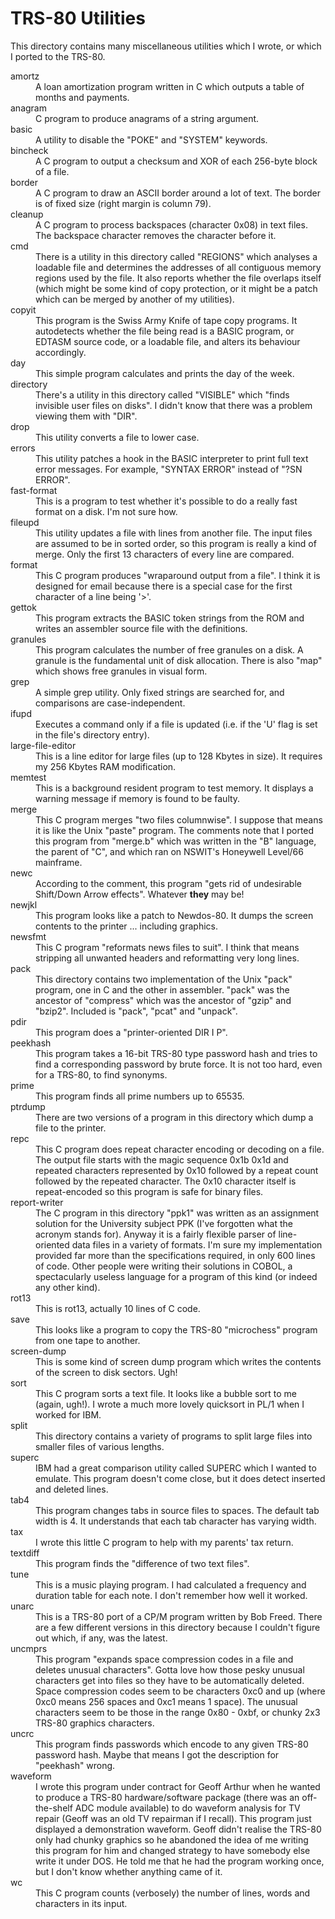 # TRS-80 Utilities

This directory contains many miscellaneous utilities which I wrote,
or which I ported to the TRS-80.

<dl>
 <dt>amortz</dt>
 <dd>A loan amortization program written in C which outputs a table
 of months and payments.</dd>
 <dt>anagram</dt>
 <dd>C program to produce anagrams of a string argument.</dd>
 <dt>basic</dt>
 <dd>A utility to disable the "POKE" and "SYSTEM" keywords.</dd>
 <dt>bincheck</dt>
 <dd>A C program to output a checksum and XOR of each 256-byte
 block of a file.</dd>
 <dt>border</dt>
 <dd>A C program to draw an ASCII border around a lot of text.
 The border is of fixed size (right margin is column 79).</dd>
 <dt>cleanup</dt>
 <dd>A C program to process backspaces (character 0x08) in text
 files. The backspace character removes the character before it.</dd>
 <dt>cmd</dt>
 <dd>There is a utility in this directory called "REGIONS" which
 analyses a loadable file and determines the addresses of all
 contiguous memory regions used by the file. It also reports
 whether the file overlaps itself (which might be some kind of
 copy protection, or it might be a patch which can be merged by
 another of my utilities).</dd>
 <dt>copyit</dt>
 <dd>This program is the Swiss Army Knife of tape copy programs. It
 autodetects whether the file being read is a BASIC program, or
 EDTASM source code, or a loadable file, and alters its
 behaviour accordingly.</dd>
 <dt>day</dt>
 <dd>This simple program calculates and prints the day of the week.</dd>
 <dt>directory</dt>
 <dd>There's a utility in this directory called "VISIBLE" which
 "finds invisible user files on disks". I didn't know that there
 was a problem viewing them with "DIR".</dd>
 <dt>drop</dt>
 <dd>This utility converts a file to lower case.</dd>
 <dt>errors</dt>
 <dd>This utility patches a hook in the BASIC interpreter to print
 full text error messages. For example,
 "SYNTAX ERROR" instead of "?SN ERROR".</dd>
 <dt>fast-format</dt>
 <dd>This is a program to test whether it's possible to do a
 really fast format on a disk. I'm not sure how.</dd>
 <dt>fileupd</dt>
 <dd>This utility updates a file with lines from another
 file. The input files are assumed to be in sorted order, so this
 program is really a kind of merge. Only the first 13 characters
 of every line are compared.</dd>
 <dt>format</dt>
 <dd>This C program produces "wraparound output from a file". I think
 it is designed for email because there is a special case for the
 first character of a line being '&gt;'.</dd>
 <dt>gettok</dt>
 <dd>This program extracts the BASIC token strings from the ROM
 and writes an assembler source file with the definitions.</dd>
 <dt>granules</dt>
 <dd>This program calculates the number of free granules on a
 disk. A granule is the fundamental unit of disk allocation.
 There is also "map" which shows free granules in visual form.</dd>
 <dt>grep</dt>
 <dd>A simple grep utility. Only fixed strings are searched for,
 and comparisons are case-independent.</dd>
 <dt>ifupd</dt>
 <dd>Executes a command only if a file is updated (i.e. if the
 'U' flag is set in the file's directory entry).</dd>
 <dt>large-file-editor</dt>
 <dd>This is a line editor for large files (up to 128 Kbytes in
 size). It requires my 256 Kbytes RAM modification.</dd>
 <dt>memtest</dt>
 <dd>This is a background resident program to test memory. It
 displays a warning message if memory is found to be faulty.</dd>
 <dt>merge</dt>
 <dd>This C program merges "two files columnwise". I suppose that
 means it is like the Unix "paste" program. The comments note
 that I ported this program from "merge.b" which was written in
 the "B" language, the parent of "C", and which ran on NSWIT's
 Honeywell Level/66 mainframe.</dd>
 <dt>newc</dt>
 <dd>According to the comment, this program "gets rid of
 undesirable Shift/Down Arrow effects". Whatever <b>they</b>
 may be!</dd>
 <dt>newjkl</dt>
 <dd>This program looks like a patch to Newdos-80. It dumps the
 screen contents to the printer ... including graphics.</dd>
 <dt>newsfmt</dt>
 <dd>This C program "reformats news files to suit". I think that
 means stripping all unwanted headers and reformatting very
 long lines.</dd>
 <dt>pack</dt>
 <dd>This directory contains two implementation of the
 Unix "pack" program, one in C and the other in assembler.
 "pack" was the ancestor of "compress" which was the
 ancestor of "gzip" and "bzip2". Included is "pack",
 "pcat" and "unpack".</dd>
 <dt>pdir</dt>
 <dd>This program does a "printer-oriented DIR I P".</dd>
 <dt>peekhash</dt>
 <dd>This program takes a 16-bit TRS-80 type password hash
 and tries to find a corresponding password by brute force.
 It is not too hard, even for a TRS-80, to find synonyms.</dd>
 <dt>prime</dt>
 <dd>This program finds all prime numbers up to 65535.</dd>
 <dt>ptrdump</dt>
 <dd>There are two versions of a program in this directory
 which dump a file to the printer.</dd>
 <dt>repc</dt>
 <dd>This C program does repeat character encoding or decoding
 on a file. The output file starts with the magic sequence
 0x1b 0x1d and repeated characters represented by 0x10 followed
 by a repeat count followed by the repeated character. The
 0x10 character itself is repeat-encoded so this program is
 safe for binary files.</dd>
 <dt>report-writer</dt>
 <dd>The C program in this directory "ppk1" was written as
 an assignment solution for the University subject PPK
 (I've forgotten what the acronym stands for). Anyway it
 is a fairly flexible parser of line-oriented data files
 in a variety of formats. I'm sure my implementation
 provided far more than the specifications required, in
 only 600 lines of code. Other people were writing their
 solutions in COBOL, a spectacularly useless language
 for a program of this kind (or indeed any other kind).</dd>
 <dt>rot13</dt>
 <dd>This is rot13, actually 10 lines of C code.</dd>
 <dt>save</dt>
 <dd>This looks like a program to copy the TRS-80 "microchess"
 program from one tape to another.</dd>
 <dt>screen-dump</dt>
 <dd>This is some kind of screen dump program which writes
 the contents of the screen to disk sectors. Ugh!</dd>
 <dt>sort</dt>
 <dd>This C program sorts a text file. It looks like a
 bubble sort to me (again, ugh!). I wrote a much more
 lovely quicksort in PL/1 when I worked for IBM.</dd>
 <dt>split</dt>
 <dd>This directory contains a variety of programs to
 split large files into smaller files of various lengths.</dd>
 <dt>superc</dt>
 <dd>IBM had a great comparison utility called SUPERC
 which I wanted to emulate. This program doesn't come
 close, but it does detect inserted and deleted lines.
 </dd>
 <dt>tab4</dt>
 <dd>This program changes tabs in source files to spaces.
 The default tab width is 4. It understands that each tab
 character has varying width.</dd>
 <dt>tax</dt>
 <dd>I wrote this little C program to help with my
 parents' tax return.</dd>
 <dt>textdiff</dt>
 <dd>This program finds the "difference of two text files".
 </dd>
 <dt>tune</dt>
 <dd>This is a music playing program. I had calculated a
 frequency and duration table for each note. I don't remember
 how well it worked.</dd>
 <dt>unarc</dt>
 <dd>This is a TRS-80 port of a CP/M program written by
 Bob Freed. There are a few different versions in this
 directory because I couldn't figure out which, if any,
 was the latest.</dd>
 <dt>uncmprs</dt>
 <dd>This program "expands space compression codes in a file
 and deletes unusual characters". Gotta love how those pesky
 unusual characters get into files so they have to be
 automatically deleted. Space compression codes seem to
 be characters 0xc0 and up (where 0xc0 means 256 spaces
 and 0xc1 means 1 space). The unusual characters seem to
 be those in the range 0x80 - 0xbf, or chunky 2x3 TRS-80
 graphics characters.</dd>
 <dt>uncrc</dt>
 <dd>This program finds passwords which encode to any given
 TRS-80 password hash. Maybe that means I got the description
 for "peekhash" wrong.</dd>
 <dt>waveform</dt>
 <dd>I wrote this program under contract for Geoff Arthur
 when he wanted to produce a TRS-80 hardware/software package
 (there was an off-the-shelf ADC module available)
 to do waveform analysis for TV repair (Geoff was an old
 TV repairman if I recall). This program just displayed a
 demonstration waveform. Geoff didn't realise the TRS-80
 only had chunky graphics so he abandoned the idea of
 me writing this program for him and changed strategy to
 have somebody else write it under DOS. He told me that he
 had the program working once, but I don't know whether
 anything came of it.</dd>
 <dt>wc</dt>
 <dd>This C program counts (verbosely) the number of lines,
 words and characters in its input.</dd>

</dl>
